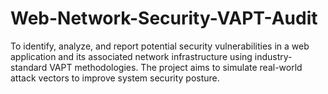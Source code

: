 # Web-Network-Security-VAPT-Audit
To identify, analyze, and report potential security vulnerabilities in a web application and  its associated network infrastructure using industry-standard VAPT methodologies. The  project aims to simulate real-world attack vectors to improve system security posture. 

